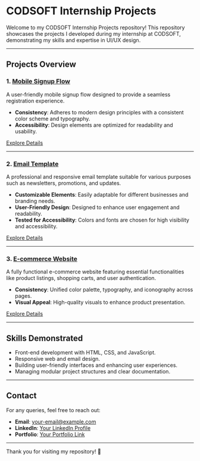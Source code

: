 # CODSOFT Internship Projects

Welcome to my CODSOFT Internship Projects repository! This repository showcases the projects I developed during my internship at CODSOFT, demonstrating my skills and expertise in UI/UX design.

---

## Projects Overview

### 1. [Mobile Signup Flow](./Task_1/README.md)
A user-friendly mobile signup flow designed to provide a seamless registration experience.  
- **Consistency**: Adheres to modern design principles with a consistent color scheme and typography.
- **Accessibility**: Design elements are optimized for readability and usability.

[Explore Details](./Task_1/README.md)

---

### 2. [Email Template](./Task_2/README.md)
A professional and responsive email template suitable for various purposes such as newsletters, promotions, and updates.  
- **Customizable Elements**: Easily adaptable for different businesses and branding needs.
- **User-Friendly Design**: Designed to enhance user engagement and readability.
- **Tested for Accessibility**: Colors and fonts are chosen for high visibility and accessibility.

[Explore Details](./Task_2/README.md)

---

### 3. [E-commerce Website](./Task_3/README.md)
A fully functional e-commerce website featuring essential functionalities like product listings, shopping carts, and user authentication.  
- **Consistency**: Unified color palette, typography, and iconography across pages.
- **Visual Appeal**: High-quality visuals to enhance product presentation.

[Explore Details](./Task_3/README.md)

---

## Skills Demonstrated
- Front-end development with HTML, CSS, and JavaScript.
- Responsive web and email design.
- Building user-friendly interfaces and enhancing user experiences.
- Managing modular project structures and clear documentation.

---

## Contact
For any queries, feel free to reach out:  
- **Email**: your-email@example.com  
- **LinkedIn**: [Your LinkedIn Profile](#)  
- **Portfolio**: [Your Portfolio Link](#)  

---

Thank you for visiting my repository! 🚀  